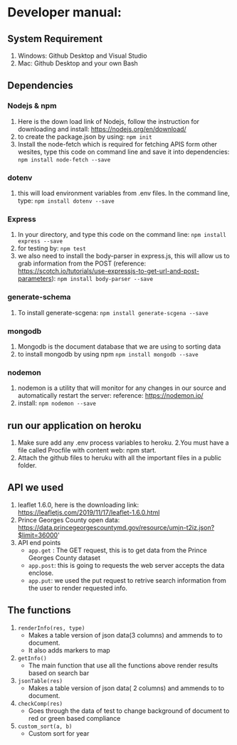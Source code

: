 # Developer manual:

## System Requirement

1. Windows: Github Desktop and Visual Studio
2. Mac: Github Desktop and your own Bash

## Dependencies

### Nodejs & npm

1. Here is the down load link of Nodejs, follow the instruction for downloading and install: https://nodejs.org/en/download/
2. to create the package.json by using:
   `npm init`
3. Install the node-fetch which is required for fetching APIS form other wesites, type this code on command line and save it into dependencies:
   `npm install node-fetch --save`

### dotenv

1. this will load environment variables from .env files. In the command line, type:
   `npm install dotenv --save`

### Express

1. In your directory, and type this code on the command line:
   `npm install express --save`
2. for testing by:
   `npm test`
3. we also need to install the body-parser in express.js, this will allow us to grab information from the POST (reference: https://scotch.io/tutorials/use-expressjs-to-get-url-and-post-parameters):
   `npm install body-parser --save`

### generate-schema

1. To install generate-scgena:
   `npm install generate-scgena --save`

### mongodb

1. Mongodb is the document database that we are using to sorting data
2. to install mongodb by using npm
   `npm install mongodb --save`

### nodemon

1. nodemon is a utility that will monitor for any changes in our source and automatically restart the server: reference: https://nodemon.io/
2. install:
   `npm nodemon --save`

## run our application on heroku

1. Make sure add any .env process variables to heroku.
   2.You must have a file called Procfile with content web: npm start.
2. Attach the github files to heruku with all the important files in a public folder.

## API we used

1. leaflet 1.6.0, here is the downloading link: https://leafletjs.com/2019/11/17/leaflet-1.6.0.html
2. Prince Georges County open data: https://data.princegeorgescountymd.gov/resource/umjn-t2iz.json?$limit=36000'
3. API end points
   - `app.get` : The GET request, this is to get data from the Prince Georges County dataset
   - `app.post`: this is going to requests the web server accepts the data enclose.
   - `app.put`: we used the put request to retrive search information from the user to render requested info.

## The functions

1. `renderInfo(res, type)`
   - Makes a table version of json data(3 columns) and ammends to to document.
   - It also adds markers to map
2. `getInfo()`
   - The main function that use all the functions above render results based on search bar
3. `jsonTable(res)`
   - Makes a table version of json data( 2 columns) and ammends to to document.
4. `checkComp(res)`
   - Goes through the data of test to change background of document to red or green based compliance
5. `custom_sort(a, b)`
   - Custom sort for year

